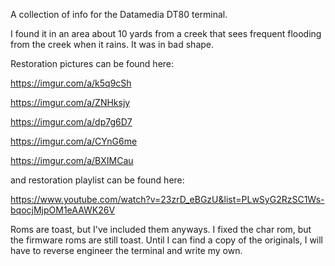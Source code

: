 A collection of info for the Datamedia DT80 terminal.

I found it in an area about 10 yards from a creek that sees frequent flooding from the creek when it rains. It was in bad shape.

Restoration pictures can be found here:

https://imgur.com/a/k5q9cSh

https://imgur.com/a/ZNHksjy

https://imgur.com/a/dp7g6D7

https://imgur.com/a/CYnG6me

https://imgur.com/a/BXIMCau

and restoration playlist can be found here:

https://www.youtube.com/watch?v=23zrD_eBGzU&list=PLwSyG2RzSC1Ws-bqocjMjpOM1eAAWK26V

Roms are toast, but I've included them anyways. I fixed the char rom, but the firmware roms are still toast. Until I can find a copy of the originals, I will have to
reverse engineer the terminal and write my own.